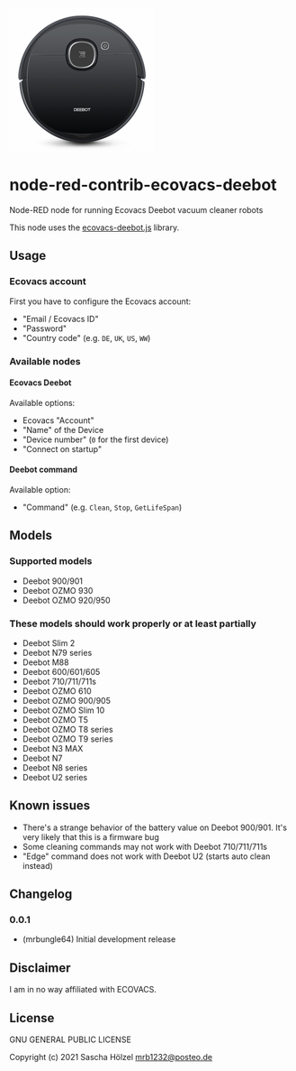 ![Logo](ecovacs-deebot.png)

# node-red-contrib-ecovacs-deebot

Node-RED node for running Ecovacs Deebot vacuum cleaner robots

This node uses the [ecovacs-deebot.js](https://github.com/mrbungle64/ecovacs-deebot.js) library.

## Usage

### Ecovacs account

First you have to configure the Ecovacs account:
- "Email / Ecovacs ID"
- "Password"
- "Country code" (e.g. `DE`, `UK`, `US`, `WW`)

### Available nodes

#### Ecovacs Deebot

Available options: 
- Ecovacs "Account"
- "Name" of the Device
- "Device number" (`0` for the first device)
- "Connect on startup"

#### Deebot command

Available option:
- "Command" (e.g. `Clean`, `Stop`, `GetLifeSpan`)

## Models

### Supported models

* Deebot 900/901
* Deebot OZMO 930
* Deebot OZMO 920/950

### These models should work properly or at least partially

* Deebot Slim 2
* Deebot N79 series
* Deebot M88
* Deebot 600/601/605
* Deebot 710/711/711s
* Deebot OZMO 610
* Deebot OZMO 900/905
* Deebot OZMO Slim 10
* Deebot OZMO T5
* Deebot OZMO T8 series
* Deebot OZMO T9 series
* Deebot N3 MAX
* Deebot N7
* Deebot N8 series
* Deebot U2 series

## Known issues

* There's a strange behavior of the battery value on Deebot 900/901. It's very likely that this is a firmware bug
* Some cleaning commands may not work with Deebot 710/711/711s
* "Edge" command does not work with Deebot U2 (starts auto clean instead)

## Changelog

### 0.0.1
* (mrbungle64) Initial development release

## Disclaimer

I am in no way affiliated with ECOVACS.

## License

GNU GENERAL PUBLIC LICENSE

Copyright (c) 2021 Sascha Hölzel <mrb1232@posteo.de>

